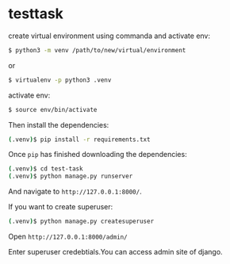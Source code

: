 # testtask

create virtual environment using commanda and activate env:

```sh
$ python3 -m venv /path/to/new/virtual/environment
```
or

```sh
$ virtualenv -p python3 .venv
```

activate env:
```sh
$ source env/bin/activate
```

Then install the dependencies:

```sh
(.venv)$ pip install -r requirements.txt
```


Once `pip` has finished downloading the dependencies:

```sh
(.venv)$ cd test-task
(.venv)$ python manage.py runserver
```
And navigate to `http://127.0.0.1:8000/`.

If you want to create superuser:

```sh
(.venv)$ python manage.py createsuperuser
```
Open `http://127.0.0.1:8000/admin/`

Enter superuser credebtials.You can access admin site of django.
